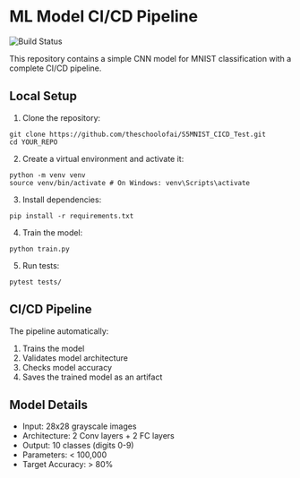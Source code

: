 # ML Model CI/CD Pipeline

![Build Status](https://github.com/YOUR_USERNAME/YOUR_REPO/workflows/ML%20Pipeline/badge.svg)

This repository contains a simple CNN model for MNIST classification with a complete CI/CD pipeline.

## Local Setup

1. Clone the repository: 
```
git clone https://github.com/theschoolofai/S5MNIST_CICD_Test.git
cd YOUR_REPO
```
2. Create a virtual environment and activate it:
```
python -m venv venv
source venv/bin/activate # On Windows: venv\Scripts\activate
```

3. Install dependencies:
```
pip install -r requirements.txt
```

4. Train the model:
```
python train.py
```

5. Run tests:   
```
pytest tests/
```
## CI/CD Pipeline

The pipeline automatically:
1. Trains the model
2. Validates model architecture
3. Checks model accuracy
4. Saves the trained model as an artifact

## Model Details

- Input: 28x28 grayscale images
- Architecture: 2 Conv layers + 2 FC layers
- Output: 10 classes (digits 0-9)
- Parameters: < 100,000
- Target Accuracy: > 80%
